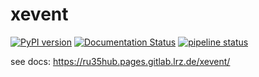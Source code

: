 # xevent

[![PyPI version](https://badge.fury.io/py/xevent.svg)](https://badge.fury.io/py/xevent)
[![Documentation Status](https://img.shields.io/badge/docs-latest-blue.svg)](https://ru35hub.pages.gitlab.lrz.de/xevent/)
[![pipeline status](https://gitlab.lrz.de/ru35hub/xevent/badges/main/pipeline.svg)](https://gitlab.lrz.de/ru35hub/xevent/-/commits/main)

 see docs: https://ru35hub.pages.gitlab.lrz.de/xevent/
